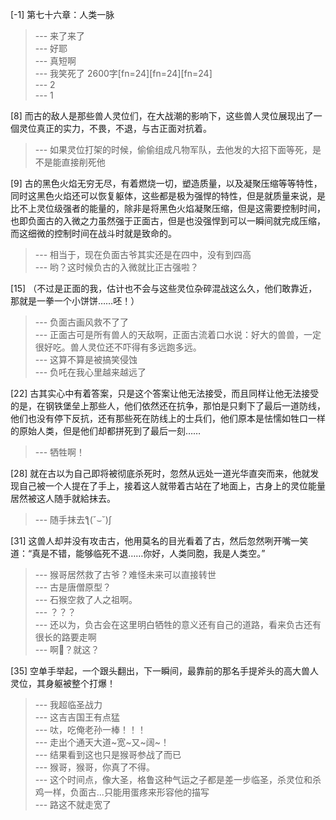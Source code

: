 
[-1] 第七十六章：人类一脉
>--- 来了来了<br>
>--- 好耶<br>
>--- 真短啊<br>
>--- 我笑死了 2600字[fn=24][fn=24][fn=24]<br>
>--- 2<br>
>--- 1<br>

[8] 而古的敌人是那些兽人灵位们，在大战潮的影响下，这些兽人灵位展现出了一個灵位真正的实力，不畏，不退，与古正面对抗着。
>--- 如果灵位打架的时候，偷偷组成凡物军队，去他发的大招下面等死，是不是能直接削死他<br>

[9] 古的黑色火焰无穷无尽，有着燃烧一切，塑造质量，以及凝聚压缩等等特性，同时这黑色火焰还可以恢复躯体，这些都是极为强悍的特性，但是就质量来说，是比不上灵位级强者的能量的，除非是将黑色火焰凝聚压缩，但是这需要控制时间，也即负面古的入微之力虽然强于正面古，但是也没强悍到可以一瞬间就完成压缩，而这细微的控制时间在战斗时就是致命的。
>--- 相当于，现在负面古爷其实还是在四中，没有到四高<br>
>--- 哟？这时候负古的入微就比正古强啦？<br>

[15] （不过是正面的我，估计也不会与这些灵位杂碎混战这么久，他们敢靠近，那就是一拳一个小饼饼……呸！）
>--- 负面古画风救不了了<br>
>--- 正面古可是所有兽人的天敌啊，正面古流着口水说：好大的兽兽，一定很好吃。兽人灵位还不吓得有多远跑多远。<br>
>--- 这算不算是被搞笑侵蚀<br>
>--- 负吒在我心里越来越远了<br>

[22] 古其实心中有着答案，只是这个答案让他无法接受，而且同样让他无法接受的是，在钢铁堡垒上那些人，他们依然还在抗争，那怕是只剩下了最后一道防线，他们也没有停下反抗，还有那些死在防线上的士兵们，他们原本是怯懦如牲口一样的原始人类，但是他们却都拼死到了最后一刻……
>--- 牺牲啊！<br>

[28] 就在古以为自己即将被彻底杀死时，忽然从远处一道光华直突而来，他就发现自己被一个人提在了手上，接着这人就带着古站在了地面上，古身上的灵位能量居然被这人随手就給抹去。
>--- 随手抹去ƪ(˘⌣˘)ʃ<br>

[31] 这兽人却并没有攻击古，他用莫名的目光看着了古，然后忽然咧开嘴一笑道：“真是不错，能够临死不退……你好，人类同胞，我是人类空。”
>--- 猴哥居然救了古爷？难怪未来可以直接转世<br>
>--- 古是唐僧原型？<br>
>--- 石猴空救了人之祖啊。<br>
>--- ？？？<br>
>--- 还以为，负古会在这里明白牺牲的意义还有自己的道路，看来负古还有很长的路要走啊<br>
>--- 啊🤔？就这？<br>

[35] 空单手举起，一个跟头翻出，下一瞬间，最靠前的那名手提斧头的高大兽人灵位，其身躯被整个打爆！
>--- 我超临圣战力<br>
>--- 这吉吉国王有点猛<br>
>--- 呔，吃俺老孙一棒！！！<br>
>--- 走出个通天大道~宽~又~阔~！<br>
>--- 结果看到这也只是猴哥参战了而已<br>
>--- 猴哥，猴哥，你真了不得。<br>
>--- 这个时间点，像大圣，格鲁这种气运之子都是差一步临圣，杀灵位和杀鸡一样，负面古...只能用蛋疼来形容他的描写<br>
>--- 路这不就走宽了<br>
